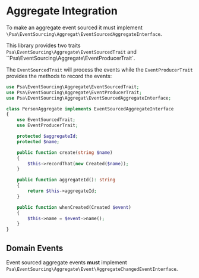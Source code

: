 # Aggregate Integration

To make an aggregate event sourced it must implement `\Psa\EventSourcing\Aggregat\EventSourcedAggregateInterface`.

This library provides two traits `Psa\EventSourcing\Aggregate\EventSourcedTrait` and ``Psa\EventSourcing\Aggregate\EventProducerTrait`.

The `EventSourcedTrait` will process the events while the `EventProducerTrait` provides the methods to record the events:

```php
use Psa\EventSourcing\Aggregate\EventSourcedTrait;
use Psa\EventSourcing\Aggregate\EventProducerTrait;
use Psa\EventSourcing\Aggregat\EventSourcedAggregateInterface;

class PersonAggregate implements EventSourcedAggregateInterface
{
	use EventSourcedTrait;
	use EventProducerTrait;

	protected $aggregateId;
	protected $name;

	public function create(string $name)
	{
		$this->recordThat(new Created($name));
	}

	public function aggregateId(): string
	{
		return $this->aggregateId;
	}

	public function whenCreated(Created $event)
	{
		$this->name = $event->name();
	}
}
```

## Domain Events

Event sourced aggregate events **must** implement `Psa\EventSourcing\Aggregate\Event\AggregateChangedEventInterface`.
